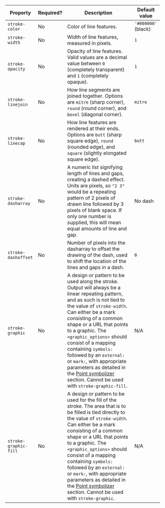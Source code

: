 | Property              | Required? | Description                                                                                                                                                                                                                                                                                                                                                                                                                                                                                          | Default value       |
|-----------------------|-----------|------------------------------------------------------------------------------------------------------------------------------------------------------------------------------------------------------------------------------------------------------------------------------------------------------------------------------------------------------------------------------------------------------------------------------------------------------------------------------------------------------|---------------------|
| `stroke-color`        | No        | Color of line features.                                                                                                                                                                                                                                                                                                                                                                                                                                                                              | `'#000000'` (black) |
| `stroke-width`        | No        | Width of line features, measured in pixels.                                                                                                                                                                                                                                                                                                                                                                                                                                                          | `1`                 |
| `stroke-opacity`      | No        | Opacity of line features. Valid values are a decimal value between `0` (completely transparent) and `1` (completely opaque).                                                                                                                                                                                                                                                                                                                                                                         | `1`                 |
| `stroke-linejoin`     | No        | How line segments are joined together. Options are `mitre` (sharp corner), `round` (round corner), and `bevel` (diagonal corner).                                                                                                                                                                                                                                                                                                                                                                    | `mitre`             |
| `stroke-linecap`      | No        | How line features are rendered at their ends. Options are `butt` (sharp square edge), `round` (rounded edge), and `square` (slightly elongated square edge).                                                                                                                                                                                                                                                                                                                                         | `butt`              |
| `stroke-dasharray`    | No        | A numeric list signifying length of lines and gaps, creating a dashed effect. Units are pixels, so `"2 3"` would be a repeating pattern of 2 pixels of drawn line followed by 3 pixels of blank space. If only one number is supplied, this will mean equal amounts of line and gap.                                                                                                                                                                                                                 | No dash             |
| `stroke-dashoffset`   | No        | Number of pixels into the dasharray to offset the drawing of the dash, used to shift the location of the lines and gaps in a dash.                                                                                                                                                                                                                                                                                                                                                                   | `0`                 |
| `stroke-graphic`      | No        | A design or pattern to be used along the stroke. Output will always be a linear repeating pattern, and as such is not tied to the value of `stroke-width`. Can either be a mark consisting of a common shape or a URL that points to a graphic. The `<graphic_options>` should consist of a mapping containing `symbols:` followed by an `external:` or `mark:`, with appropriate parameters as detailed in the [Point symbolizer](../point.md) section. Cannot be used with `stroke-graphic-fill`. | N/A                 |
| `stroke-graphic-fill` | No        | A design or pattern to be used for the fill of the stroke. The area that is to be filled is tied directly to the value of `stroke-width`. Can either be a mark consisting of a common shape or a URL that points to a graphic. The `<graphic_options>` should consist of a mapping containing `symbols:` followed by an `external:` or `mark:`, with appropriate parameters as detailed in the [Point symbolizer](../point.md) section. Cannot be used with `stroke-graphic`.                       | N/A                 |
